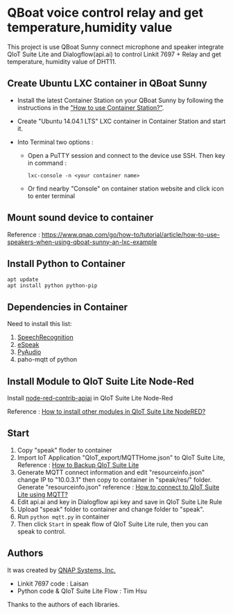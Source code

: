 QBoat voice control relay and get temperature,humidity value
=======

This project is use QBoat Sunny connect microphone and speaker integrate QIoT Suite Lite and Dialogflow(api.ai) to control Linkit 7697 + Relay and get temperature, humidity value of DHT11.

## Create Ubuntu LXC container in QBoat Sunny

-   Install the latest Container Station on your QBoat Sunny by following the instructions in the ["How to use Container Station?"](https://www.qnap.com/en/how-to/tutorial/article/how-to-use-container-station).

-   Create "Ubuntu 14.04.1 LTS" LXC container in Container Station and start it.
-   Into Terminal two options :
    -   Open a PuTTY session and connect to the device use SSH. Then key in command : 
        
            lxc-console -n <your container name>

    -   Or find nearby "Console" on container station website and click icon to enter terminal

## Mount sound device to container

Reference : https://www.qnap.com/go/how-to/tutorial/article/how-to-use-speakers-when-using-qboat-sunny-an-lxc-example

## Install Python to Container

    apt update
    apt install python python-pip 

## Dependencies in Container

Need to install this list:

1. [SpeechRecognition](https://github.com/Uberi/speech_recognition)
2. [eSpeak](http://espeak.sourceforge.net/)
3. [PyAudio](https://people.csail.mit.edu/hubert/pyaudio/)
4. paho-mqtt of python

## Install Module to QIoT Suite Lite Node-Red

Install [node-red-contrib-apiai](https://flows.nodered.org/node/node-red-contrib-apiai) in QIoT Suite Lite Node-Red

Reference : [How to install other modules in QIoT Suite Lite NodeRED?](https://www.qnap.com/en/how-to/tutorial/article/how-to-install-other-modules-in-qiot-suite-lite-nodered)

## Start

 1. Copy "speak" floder to container
 2. Import IoT Application "QIoT_export/MQTTHome.json" to QIoT Suite Lite, Reference : [How to Backup QIoT Suite Lite](https://www.qnap.com/en/how-to/tutorial/article/how-to-backup-qiot-suite-lite)
 3. Generate MQTT connect information and edit "resourceinfo.json" change IP to "10.0.3.1" then copy to container in "speak/res/" folder. Generate "resourceinfo.json" reference : [How to connect to QIoT Suite Lite using MQTT?
](https://www.qnap.com/en/how-to/tutorial/article/how-to-connect-to-qiot-suite-lite-using-mqtt)
 4. Edit api.ai and key in Dialogflow api key and save in QIoT Suite Lite Rule
 5. Upload "speak" folder to container and change folder to "speak". 
 6. Run `python mqtt.py` in container
 6. Then click `Start` in speak flow of QIoT Suite Lite rule, then you can speak to control.

## Authors

It was created by [QNAP Systems, Inc.](https://www.qnap.com/en/index.php)

 - Linkit 7697 code : Laisan 
 - Python code & QIoT Suite Lite Flow : Tim Hsu

Thanks to the authors of each libraries.
